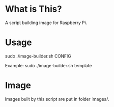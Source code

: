 What is This?
=============

A script building image for Raspberry Pi.

Usage
=====

sudo ./image-builder.sh CONFIG

Example: sudo ./image-builder.sh template

Image
=====

Images built by this script are put in folder images/.
